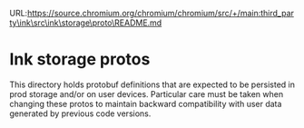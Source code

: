 URL:https://source.chromium.org/chromium/chromium/src/+/main:third_party\ink\src\ink\storage\proto\README.md
# Ink storage protos

This directory holds protobuf definitions that are expected to be persisted in
prod storage and/or on user devices. Particular care must be taken when changing
these protos to maintain backward compatibility with user data generated by
previous code versions.
